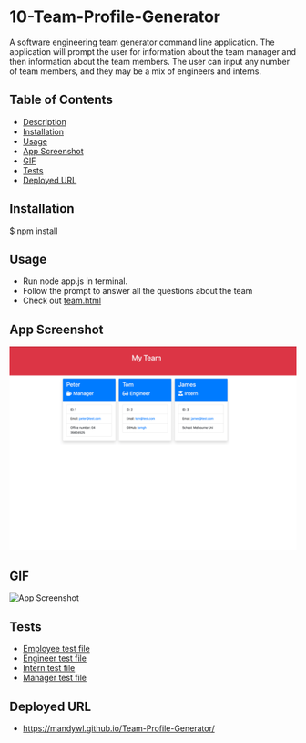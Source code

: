 # 10-Team-Profile-Generator
<a name="desc"></a>
A software engineering team generator command line application. The application will prompt the user for information about the team manager and then information about the team members. The user can input any number of team members, and they may be a mix of engineers and interns. 

## Table of Contents

- [Description](#desc)
- [Installation](#installation)
- [Usage](#Usage)
- [App Screenshot](#App-Screenshot)
- [GIF](#GIF)
- [Tests](#test)
- [Deployed URL](#Deployed-URL)

## Installation

$ npm install


## Usage

- Run node app.js in terminal. 
- Follow the prompt to answer all the questions about the team
- Check out [team.html](https://mandywl.github.io/10-Team-Profile-Generator/Develop/output/team.html)

## App Screenshot
![App Screenshot](./Assets/appScreenShot.png)

## GIF

![App Screenshot](./Assets/appScreenCapture.gif)

## Tests

- [Employee test file](./Develop/test/Employee.test.js)
- [Engineer test file](./Develop/test/Engineer.test.js)
- [Intern test file](./Develop/test/Intern.test.js)
- [Manager test file](./Develop/test/Manager.test.js)

## Deployed URL

- https://mandywl.github.io/Team-Profile-Generator/
